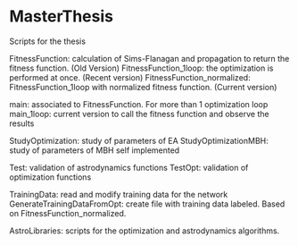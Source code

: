 # MasterThesis
Scripts for the thesis


FitnessFunction: calculation of Sims-Flanagan and propagation to return the fitness function. (Old Version)
FitnessFunction_1loop: the optimization is performed at once. (Recent version)
FitnessFunction_normalized: FitnessFunction_1loop with normalized fitness function. (Current version)

main: associated to FitnessFunction. For more than 1 optimization loop
main_1loop: current version to call the fitness function and observe the results

StudyOptimization: study of parameters of EA
StudyOptimizationMBH: study of parameters of MBH self implemented

Test: validation of astrodynamics functions
TestOpt: validation of optimization functions

TrainingData: read and modify training data for the network
GenerateTrainingDataFromOpt: create file with training data labeled. Based on FitnessFunction_normalized. 

AstroLibraries: scripts for the optimization and astrodynamics algorithms.
